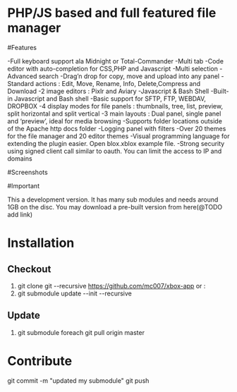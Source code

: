 PHP/JS based and full featured file manager
===========================================

#Features
 
 -Full keyboard support ala Midnight or Total-Commander
 -Multi tab
 -Code editor with auto-completion for CSS,PHP and Javascript
 -Multi selection
 -Advanced search
 -Drag’n drop for copy, move and upload into any panel
 -Standard actions : Edit, Move, Rename, Info, Delete,Compress and Download
 -2 image editors : Pixlr and Aviary
 -Javascript & Bash Shell
 -Built-in Javascript and Bash shell
 -Basic support for SFTP, FTP, WEBDAV, DROPBOX
 -4 display modes for file panels : thumbnails, tree, list, preview, split horizontal and split vertical
 -3 main layouts : Dual panel, single panel and ‘preview’, ideal for media browsing
 -Supports folder locations outside of the Apache http docs folder
 -Logging panel with filters
 -Over 20 themes for the file manager and 20 editor themes
 -Visual programming language for extending the plugin easier. Open blox.xblox example file.
 -Strong security using signed client call similar to oauth. You can limit the access to IP and domains

#Screenshots




#Important

This a development version. It has many sub modules and needs around 1GB on the disc. You may download a pre-built version from here(@TODO add link) 

# Installation 

## Checkout 

1. git clone git --recursive https://github.com/mc007/xbox-app or : 
2. git submodule update --init --recursive

## Update 

1. git submodule foreach git pull origin master

# Contribute

git commit -m "updated my submodule"
git push
